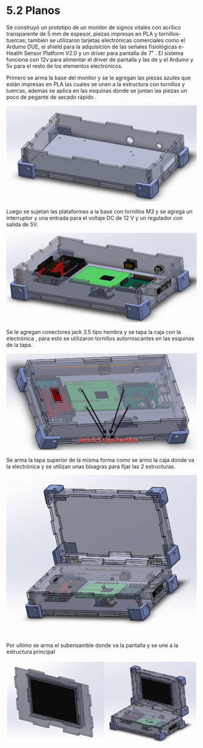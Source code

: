 # 5.2 Planos

Se construyó un prototipo de un monitor de signos vitales con acrílico transparente de 5 mm de espesor, piezas impresas en PLA y tornillos-tuercas; también se utilizaron tarjetas electrónicas comerciales como el Arduino DUE, el shield para la adquisición de las señales fisiológicas e-Health Sensor Platform V2.0 y un driver para pantalla de 7" . El sistema funciona con 12v para alimentar el driver de pantalla y las de y el Arduino y 5v para el resto de los elementos electrónicos.

Primero se arma la base del monitor y se le agregan las piezas azules que están impresas en PLA las cuales se unen a la estructura con tornillos y tuercas, ademas se aplica en las esquinas donde se juntan las piezas un poco de pegante de secado rápido .

![Caja donde se guarda la electronica](../.gitbook/assets/image%20%2816%29.png)

Luego se sujetan las plataformas a la base con tornillos M3 y se agrega un interruptor y una entrada para el voltaje DC de 12 V y un regulador con salida de 5V.

![Ensamblaje con la electr&#xF3;nica ](../.gitbook/assets/image%20%2830%29.png)

Se le agregan conectores jack 3.5 tipo hembra y se tapa la caja con la electrónica , para esto se utilizaron tornillos autorroscantes en las esquinas de la tapa.

![Ensamblaje con las entradas para los sensores](../.gitbook/assets/image%20%2873%29.png)

  
Se arma la tapa superior de la misma forma como se armo la caja donde va la electrónica y se utilizan unas bisagras para fijar las 2 estructuras.

![Ensamblaje con la tapa superior incompleta](../.gitbook/assets/image%20%2856%29.png)

Por ultimo se arma el subensamble donde va la pantalla y se une a la estructura principal

![Ensamblaje final](../.gitbook/assets/image%20%2853%29.png)

